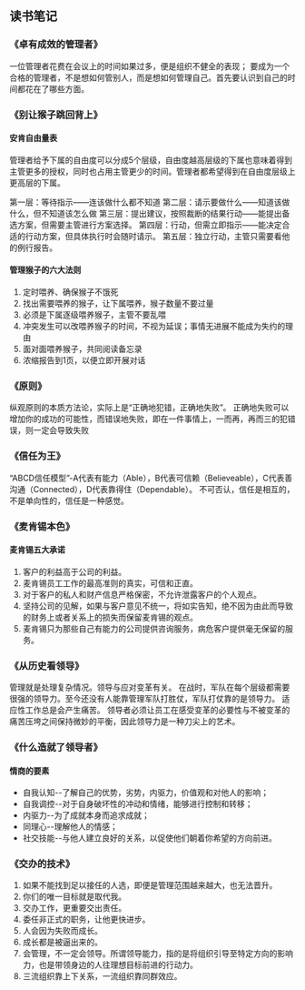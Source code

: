 读书笔记
---
### 《卓有成效的管理者》
一位管理者花费在会议上的时间如果过多，便是组织不健全的表现；
要成为一个合格的管理者，不是想如何管别人，而是想如何管理自己。首先要认识到自己的时间都花在了哪些方面。

### 《别让猴子跳回背上》
#### 安肯自由量表
管理者给予下属的自由度可以分成5个层级，自由度越高层级的下属也意味着得到主管更多的授权，同时也占用主管更少的时间。管理者都希望得到在自由度层级上更高层的下属。

第一层：等待指示——连该做什么都不知道
第二层：请示要做什么——知道该做什么，但不知道该怎么做
第三层：提出建议，按照裁断的结果行动——能提出备选方案，但需要主管进行方案选择。
第四层：行动，但需立即指示——能决定合适的行动方案，但具体执行时会随时请示。
第五层：独立行动，主管只需要看他的例行报告。

#### 管理猴子的六大法则
1. 定时喂养、确保猴子不饿死
2. 找出需要喂养的猴子，让下属喂养，猴子数量不要过量
3. 必须是下属逐级喂养猴子，主管不要乱喂
4. 冲突发生可以改喂养猴子的时间，不视为延误；事情无进展不能成为失约的理由
5. 面对面喂养猴子，共同阅读备忘录
6. 浓缩报告到1页，以便立即开展对话

### 《原则》
纵观原则的本质方法论，实际上是“正确地犯错，正确地失败”。
正确地失败可以增加你的成功的可能性，而错误地失败，即在一件事情上，一而再，再而三的犯错误，则一定会导致失败

### 《信任为王》
“ABCD信任模型”-A代表有能力（Able），B代表可信赖（Believeable），C代表善沟通（Connected），D代表靠得住（Dependable）。
不可否认，信任是相互的，不是单向性的，信任是一种感觉。

### 《麦肯锡本色》
#### 麦肯锡五大承诺
1. 客户的利益高于公司的利益。
2. 麦肯锡员工工作的最高准则的真实，可信和正直。
3. 对于客户的私人和财产信息严格保密，不允许泄露客户的个人观点。
4. 坚持公司的见解，如果与客户意见不统一，将如实告知，绝不因为由此而导致的财务上或者关系上的损失而保留麦肯锡的观点。
5. 麦肯锡只为那些自己有能力的公司提供咨询服务，病危客户提供毫无保留的服务。

### 《从历史看领导》
管理就是处理复杂情况。领导与应对变革有关。
在战时，军队在每个层级都需要很强的领导力。至今还没有人能靠管理军队打胜仗，军队打仗靠的是领导力。
适应性工作总是会产生痛苦。
领导者必须让员工在感受变革的必要性与不被变革的痛苦压垮之间保持微妙的平衡，因此领导力是一种刀尖上的艺术。

### 《什么造就了领导者》
#### 情商的要素
- 自我认知--了解自己的优势，劣势，内驱力，价值观和对他人的影响；
- 自我调控--对于自身破坏性的冲动和情绪，能够进行控制和转移；
- 内驱力--为了成就本身而追求成就；
- 同理心--理解他人的情感；
- 社交技能--与他人建立良好的关系，以促使他们朝着你希望的方向前进。

### 《交办的技术》
1. 如果不能找到足以接任的人选，即便是管理范围越来越大，也无法晋升。
2. 你们的唯一目标就是取代我。
3. 交办工作，更重要交出责任。
4. 委任非正式的职务，让他更快进步。
5. 人会因为失败而成长。
6. 成长都是被逼出来的。
7. 会管理，不一定会领导。所谓领导能力，指的是将组织引导至特定方向的影响力，也是带领身边的人往理想目标前进的行动力。
8. 三流组织靠上下关系，一流组织靠同群效应。
